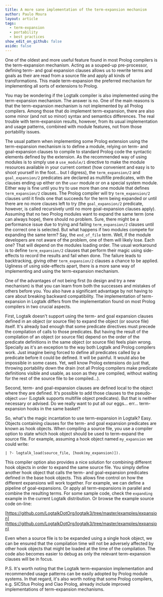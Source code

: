 ```yaml
---
title: A more sane implementation of the term-expansion mechanism
author: Paulo Moura
layout: article
tags:
  - term-expansion
  - portability
  - best practices
show_edit_on_github: false
aside: false
---
```


One of the oldest and more useful feature found in most Prolog compilers is the term-expansion mechanism. Acting as a souped-up pre-processor, defining term- and goal expansion clauses allows us to rewrite terms and goals as their are read from a source file and apply all kinds of transformations. This made term-expansion the preferred mechanism for implementing all sorts of extensions to Prolog.

You may be wondering if the Logtalk compiler is also implemented using the term-expansion mechanism. The answer is no. One of the main reasons is that the term-expansion mechanism is not implemented by all Prolog compilers. Among those that do implement term-expansion, there are also some minor (and not so minor) syntax and semantics differences. The real trouble with term-expansion results, however, from its usual implementation and usage patterns, combined with module features, not from those portability issues.

The usual pattern when implementing some Prolog extension using the term-expansion mechanism is to define a module, relying on term- and goal-expansion clauses to compile to standard Prolog code the syntactic elements defined by the extension. As the recommended way of using modules is to simply use a `use_module/1` directive to make the module resources available in your current context (how convenient and easy is to shoot yourself in the foot&#8230; but I digress), the `term_expansion/2` and `goal_expansion/2` predicates are declared as multifile predicates, with the clauses ending up either on the `user` module or on a special system module. Either way is fine until you try to use more than one module that defines `term_expansion/2` clauses. The Prolog compiler will try `term_expansion/2` clauses until it finds one that succeeds for the term being expanded or until there are no more clauses left to try (the `goal_expansion/2` predicate, however, is called recursively until no more goal-expansion clauses apply). Assuming that no two Prolog modules want to expand the same term (one can always hope), there should no problem. Sure, there might be a performance issue due to trying and failing `term_expansion/2` clauses until the correct one is selected. But what happens if two modules compete for expanding the same term? Say, the `end_of_file` term. Well, if the module developers are not aware of the problem, one of them will likely lose. Each one? That will depend on the modules loading order. The usual workaround is to define `term_expansion/2` clauses that perform their magic using side-effects to record the results and fail when done. The failure leads to backtracking, giving other `term_expansion/2` clauses a chance to be applied. Ugliness of using side-effects apart, there is a more sane way of implementing and using the term-expansion mechanism.

One of the advantages of not being first (to design and try a new mechanism) is that you can learn from both the successes and mistakes of others before you. You also have a significant advantage by not having to care about breaking backward compatibility. The implementation of term-expansion in Logtalk differs from the implementation found on most Prolog compilers in two crucial aspects.

First, Logtalk doesn't support using the term- and goal expansion clauses defined in an object (or source file) to expand the object (or source file) itself. It's already bad enough that some predicate directives must precede the compilation of calls to those predicates. But having the result of the compilation of an object (or source file) depend on the order of the predicate definitions in the same object (or source file) feels plain wrong. Specially as it's an exception to the way both Logtalk and Prolog compilers work. Just imagine being forced to define all predicates called by a predicate before it could be defined. It will be painful. It would also be impossible in some cases. Yet, well know Prolog extensions do just that, throwing portability down the drain (not all Prolog compilers make predicate definitions visible and usable, as soon as they are compiled, without waiting for the rest of the source file to be compiled&#8230;).

Second, term- and goal-expansion clauses are defined local to the object where they are defined. It's possible to add those clauses to the pseudo-object `user` (Logtalk supports multifile object predicates). But that is neither necessary or advised. Do we really want to put all our eggs&#8230; err&#8230; term-expansion hooks in the same basket?

So, what's the magic incantation to use term-expansion in Logtalk? Easy. Objects containing clauses for the term- and goal expansion predicates are known as hook objects. When compiling a source file, you use a compiler option to state which hook object should be used to term-expand the source file. For example, assuming a hook object named `my_expansion` we could write:

```text
| ?- logtalk_load(source_file, [hook(my_expansion)]).
```

This compiler option also provides a nice solution for combining different hook objects in order to expand the same source file. You simply define another hook object that calls the term- and goal-expansion predicates defined in the base hook objects. This allows fine control on how the different expansions will work together. For example, we can define a pipeline of goal-expansions. Or apply all term-expansions in parallel and combine the resulting terms. For some sample code, check the `expanding` example in the current Logtalk distribution. Or browse the example source code on-line:

[https://github.com/LogtalkDotOrg/logtalk3/tree/master/examples/expansion](https://github.com/LogtalkDotOrg/logtalk3/tree/master/examples/expansion)

Even when a source file is to be expanded using a single hook object, we can be ensured that the compilation time will not be adversely affected by other hook objects that might be loaded at the time of the compilation. The code also becomes easier to debug as only the relevant term-expansion clauses will be in focus.

P.S. It's worth noting that the Logtalk term-expansion implementation and recommended usage patterns can be easily adopted by Prolog module systems. In that regard, it's also worth noting that some Prolog compilers, e.g. SICStus Prolog and Ciao Prolog, already include improved implementations of term-expansion mechanisms.
